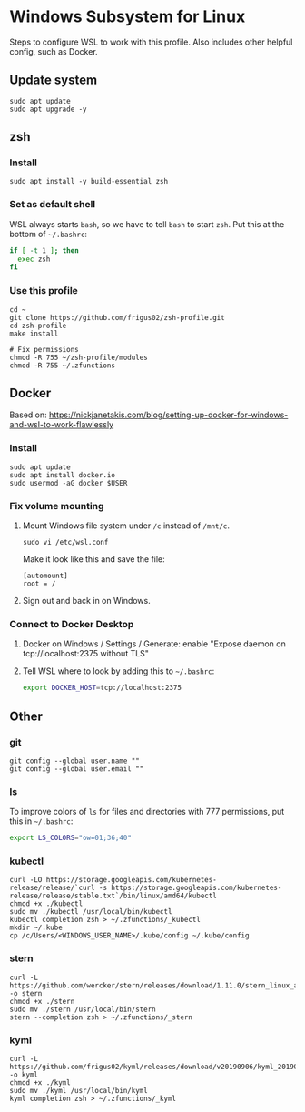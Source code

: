 # Windows Subsystem for Linux

Steps to configure WSL to work with this profile. Also includes other helpful config, such as Docker.

## Update system

```
sudo apt update
sudo apt upgrade -y
```

## zsh

### Install

```
sudo apt install -y build-essential zsh
```

### Set as default shell

WSL always starts `bash`, so we have to tell `bash` to start `zsh`. Put this at the bottom of `~/.bashrc`:

```sh
if [ -t 1 ]; then
  exec zsh
fi
```

### Use this profile

```
cd ~
git clone https://github.com/frigus02/zsh-profile.git
cd zsh-profile
make install

# Fix permissions
chmod -R 755 ~/zsh-profile/modules
chmod -R 755 ~/.zfunctions
```

## Docker

Based on: https://nickjanetakis.com/blog/setting-up-docker-for-windows-and-wsl-to-work-flawlessly

### Install

```
sudo apt update
sudo apt install docker.io
sudo usermod -aG docker $USER
```

### Fix volume mounting

1. Mount Windows file system under `/c` instead of `/mnt/c`.

   ```
   sudo vi /etc/wsl.conf
   ```

   Make it look like this and save the file:

   ```
   [automount]
   root = /
   ```

2. Sign out and back in on Windows.

### Connect to Docker Desktop

1. Docker on Windows / Settings / Generate: enable "Expose daemon on tcp://localhost:2375 without TLS"

2. Tell WSL where to look by adding this to `~/.bashrc`:

   ```sh
   export DOCKER_HOST=tcp://localhost:2375
   ```

## Other

### git

```
git config --global user.name ""
git config --global user.email ""
```

### ls

To improve colors of `ls` for files and directories with 777 permissions, put this in `~/.bashrc`:

```sh
export LS_COLORS="ow=01;36;40"
```

### kubectl

```
curl -LO https://storage.googleapis.com/kubernetes-release/release/`curl -s https://storage.googleapis.com/kubernetes-release/release/stable.txt`/bin/linux/amd64/kubectl
chmod +x ./kubectl
sudo mv ./kubectl /usr/local/bin/kubectl
kubectl completion zsh > ~/.zfunctions/_kubectl
mkdir ~/.kube
cp /c/Users/<WINDOWS_USER_NAME>/.kube/config ~/.kube/config
```

### stern

```
curl -L https://github.com/wercker/stern/releases/download/1.11.0/stern_linux_amd64 -o stern
chmod +x ./stern
sudo mv ./stern /usr/local/bin/stern
stern --completion zsh > ~/.zfunctions/_stern
```

### kyml

```
curl -L https://github.com/frigus02/kyml/releases/download/v20190906/kyml_20190906_linux_amd64 -o kyml
chmod +x ./kyml
sudo mv ./kyml /usr/local/bin/kyml
kyml completion zsh > ~/.zfunctions/_kyml
```
